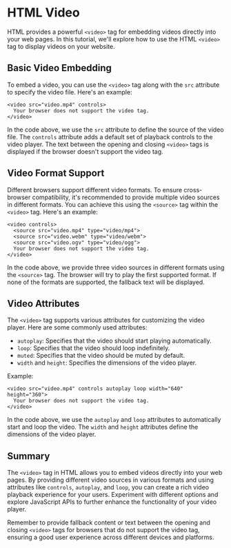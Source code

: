 
# HTML Video

HTML provides a powerful `<video>` tag for embedding videos directly into your web pages. In this tutorial, we'll explore how to use the HTML `<video>` tag to display videos on your website.

## Basic Video Embedding

To embed a video, you can use the `<video>` tag along with the `src` attribute to specify the video file. Here's an example:

```[html
<video src="video.mp4" controls>
  Your browser does not support the video tag.
</video>
```

In the code above, we use the `src` attribute to define the source of the video file. The `controls` attribute adds a default set of playback controls to the video player. The text between the opening and closing `<video>` tags is displayed if the browser doesn't support the video tag.

## Video Format Support

Different browsers support different video formats. To ensure cross-browser compatibility, it's recommended to provide multiple video sources in different formats. You can achieve this using the `<source>` tag within the `<video>` tag. Here's an example:

```[html
<video controls>
  <source src="video.mp4" type="video/mp4">
  <source src="video.webm" type="video/webm">
  <source src="video.ogv" type="video/ogg">
  Your browser does not support the video tag.
</video>
```

In the code above, we provide three video sources in different formats using the `<source>` tag. The browser will try to play the first supported format. If none of the formats are supported, the fallback text will be displayed.

## Video Attributes

The `<video>` tag supports various attributes for customizing the video player. Here are some commonly used attributes:

- `autoplay`: Specifies that the video should start playing automatically.
- `loop`: Specifies that the video should loop indefinitely.
- `muted`: Specifies that the video should be muted by default.
- `width` and `height`: Specifies the dimensions of the video player.

Example:

```[html
<video src="video.mp4" controls autoplay loop width="640" height="360">
  Your browser does not support the video tag.
</video>
```

In the code above, we use the `autoplay` and `loop` attributes to automatically start and loop the video. The `width` and `height` attributes define the dimensions of the video player.

## Summary

The `<video>` tag in HTML allows you to embed videos directly into your web pages. By providing different video sources in various formats and using attributes like `controls`, `autoplay`, and `loop`, you can create a rich video playback experience for your users. Experiment with different options and explore JavaScript APIs to further enhance the functionality of your video player.

Remember to provide fallback content or text between the opening and closing `<video>` tags for browsers that do not support the video tag, ensuring a good user experience across different devices and platforms.
